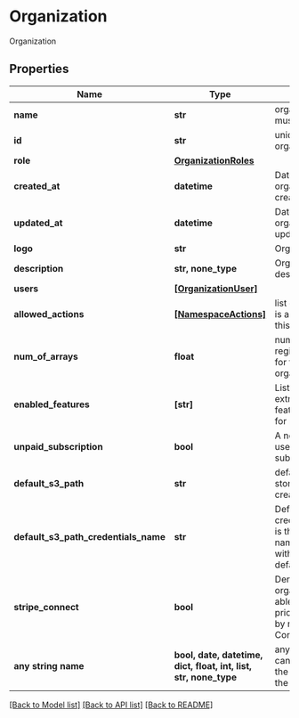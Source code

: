 # Organization

Organization

## Properties
Name | Type | Description | Notes
------------ | ------------- | ------------- | -------------
**name** | **str** | organization name must be unique | 
**id** | **str** | unique ID of organization | [optional] 
**role** | [**OrganizationRoles**](OrganizationRoles.md) |  | [optional] 
**created_at** | **datetime** | Datetime organization was created in UTC | [optional] 
**updated_at** | **datetime** | Datetime organization was updated in UTC | [optional] 
**logo** | **str** | Organization logo | [optional] 
**description** | **str, none_type** | Organization description | [optional] 
**users** | [**[OrganizationUser]**](OrganizationUser.md) |  | [optional] 
**allowed_actions** | [**[NamespaceActions]**](NamespaceActions.md) | list of actions user is allowed to do on this organization | [optional] 
**num_of_arrays** | **float** | number of registered arrays for this organization | [optional] 
**enabled_features** | **[str]** | List of extra/optional/beta features to enable for namespace | [optional] [readonly] 
**unpaid_subscription** | **bool** | A notice that the user has an unpaid subscription | [optional] [readonly] 
**default_s3_path** | **str** | default S3 path to store newly created notebooks | [optional] 
**default_s3_path_credentials_name** | **str** | Default S3 path credentials name is the credentials name to use along with default_s3_path | [optional] 
**stripe_connect** | **bool** | Denotes that the organization is able to apply pricing to arrays by means of Stripe Connect | [optional] [readonly] 
**any string name** | **bool, date, datetime, dict, float, int, list, str, none_type** | any string name can be used but the value must be the correct type | [optional]

[[Back to Model list]](../README.md#documentation-for-models) [[Back to API list]](../README.md#documentation-for-api-endpoints) [[Back to README]](../README.md)


